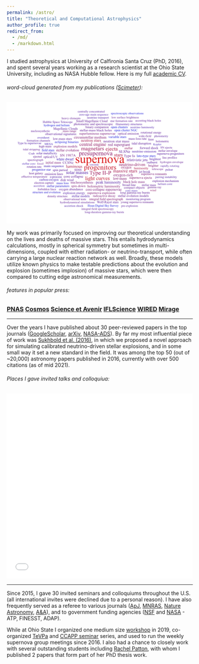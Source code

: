 ```yaml
---
permalink: /astro/
title: "Theoretical and Computational Astrophysics"
author_profile: true
redirect_from:
  - /md/
  - /markdown.html
---
```


I studied astrophysics at University of Calfironia Santa Cruz (PhD, 2016), and spent several years working as a research scientist at the Ohio State University, including as NASA Hubble fellow. Here is my full [academic CV](/files/CV.pdf).

###### word-cloud generated from my publications ([Scimeter](https://scimeter.org/)):
<img src='/images/wc.png'>

My work was primarily focused on improving our theoretical understanding on the lives and deaths of massive stars. This entails hydrodynamics calculations, mostly in spherical symmetry but sometimes in multi-dimensions, coupled with either radiation- or neutrino-transport, while often carrying a large nuclear reaction network as well. Broadly, these models utilize known physics to make testable predictions about the evolution and explosion (sometimes implosion) of massive stars, which were then compared to cutting edge astronomical measurements.

###### features in popular press:
### [PNAS](https://www.pnas.org/content/117/3/1240)   [Cosmos](https://cosmosmagazine.com/space/how-bright-can-supernova-shine)   [Science et Avenir](https://www.sciencesetavenir.fr/espace/astrophysique/une-explosion-cosmique-a-nulle-autre-pareille_102050)   [IFLScience](https://www.iflscience.com/space/maximum-possible-supernova-brightness-calculated-astronomers/)   [WIRED](https://www.wired.com/story/the-secret-ingredient-that-powers-supernovas/) [Mirage](https://www.miragenews.com/a-superluminous-supernova-from-a-massive-548867/)
------

Over the years I have published about 30 peer-reviewed papers in the top journals ([GoogleScholar](https://scholar.google.com/citations?user=WeZtOyMAAAAJ&hl=en&oi=ao), [arXiv](https://arxiv.org/search/?query=sukhbold&searchtype=all&source=header), [NASA-ADS](https://ui.adsabs.harvard.edu/search/q=sukhbold&sort=date%20desc%2C%20bibcode%20desc&p_=0)). By far my most influential piece of work was [Sukhbold et al. (2016)](https://ui.adsabs.harvard.edu/abs/2016ApJ...821...38S/abstract), in which we proposed a novel approach for simulating calibrated neutrino-driven stellar explosions, and in some small way it set a new standard in the field. It was among the top 50 (out of ~20,000) astronomy papers published in 2016, currently with over 500 citations (as of mid 2021).

###### Places I gave invited talks and colloquiua:

<iframe width="100%" height="500px" frameborder="0"
        src="/cluster_map/map.html" scrolling="no"></iframe>

------

Since 2015, I gave 30 invited seminars and colloquiums throughout the U.S. (all international invites were declined due to a personal reason). I have also frequently served as a referee to various journals ([ApJ](https://iopscience.iop.org/journal/0004-637X), [MNRAS](https://academic.oup.com/mnras), [Nature Astronomy](https://www.nature.com/natastron/), [A&A](https://www.aanda.org/)), and to government funding agencies ([NSF](https://www.nsf.gov/div/index.jsp?div=AST) and [NASA](https://nspires.nasaprs.com/external/) - ATP, FINESST, ADAP).

While at Ohio State I organized one medium size [workshop](https://ccapp.osu.edu/workshops/midwest-workshop-supernovae-and-transients) in 2019, co-organized [TeVPa](https://tevpa2017.osu.edu/) and [CCAPP seminar](https://ccapp.osu.edu/events/current-seminars) series, and used to run the weekly supernova group meetings since 2016. I also had a chance to closely work with several outstanding students including [Rachel Patton](https://astronomy.osu.edu/people/patton.502), with whom I published 2 papers that form part of her PhD thesis work.
